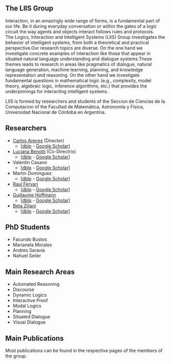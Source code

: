## The LIIS Group

Interaction, in an amazingly wide range of forms, is a fundamental part of our life.  Be it during everyday conversation or within the gates of a logic circuit the way agents and objects interact follows rules and protocols.  
The Logics, Interaction and Intelligent Systems (LIIS) Group investigates the behavior of intelligent systems, from both a theoretical and practical perspective.Our research topics are diverse.  On the one hand we investigate concrete examples of interaction like those that appear in situated natural language understanding and dialogue systems.These themes leads to research in areas like pragmatics of dialogue, natural language generation, machine learning, planning, and knowledge representation and reasoning. On the other hand we investigate fundamental questions in mathematical logic (e.g., complexity, model theory, algebraic logic, inference algorithms, etc.)  that provides the underpinnings for interacting intelligent systems.

LIIS is formed by researchers and students of the Seccion de Ciencias de la Computacion of the Facultad de Matemática, Astronomía y Física, Universidad Nacional de Córdoba en Argentina.

## Researchers ##

- [Carlos Areces](https://carlosareces.github.io/) (Director) 
  - \[[dblp](https://dblp.uni-trier.de/pers/a/Areces:Carlos.html) - 
       [Google Scholar](https://scholar.google.com/citations?user=Ku5jaRkAAAAJ&hl=en)\]
- [Luciana Benotti](https://benotti.github.io/) (Co-Directrix) 
  - \[[dblp](https://dblp.uni-trier.de/pers/hd/b/Benotti:Luciana) - 
      [Google Scholar](https://scholar.google.com/citations?user=QqsVx-oAAAAJ&hl=en)\]
- Valentin Casano  
  - \[[dblp](https://dblp.uni-trier.de/pers/hd/c/Cassano:Valentin) - 
      [Google Scholar](https://scholar.google.com.ar/citations?user=C16YRcMAAAAJ&hl=en)\]
- Martin Dominguez 
  - \[[dblp](https://dblp.uni-trier.de/pers/hd/d/Dom=iacute=nguez:Mart=iacute=n_Ariel) - 
      [Google Scholar](https://scholar.google.com/citations?user=ExBxMa4AAAAJ&hl=en)\]
- [Raul Fervari](https://sites.google.com/view/rfervari/home) 
  - \[[dblp](https://dblp.uni-trier.de/pers/hd/f/Fervari:Raul) - 
      [Google Scholar](https://scholar.google.com.ar/citations?user=3dg1ASwAAAAJ&hl=en)\]
- [Guillaume Hoffmann](https://cs.famaf.unc.edu.ar/~hoffmann/) 
  - \[[dblp](https://dblp.uni-trier.de/pers/hd/h/Hoffmann:Guillaume) - 
      [Google Scholar](https://scholar.google.com.ar/citations?user=d0O_hjsAAAAJ&hl=en)\]
- [Beta Ziliani](https://people.mpi-sws.org/~beta/) 
  - \[[dblp](https://dblp.uni-trier.de/pers/hd/z/Ziliani:Beta) - 
      [Google Scholar](https://scholar.google.com/citations?user=zPeBksEAAAAJ&hl=en)\]


## PhD Students ##

- Facundo Bustos 
- Marianela Morales 
- Andres Saravia  
- Nahuel Seiler 


## Main Research Areas ##

- Automated Reasoning
- Discourse
- Dynamic Logics
- Interactive Proof
- Modal Logics
- Planning
- Situated Dialogue
- Visual Dialogue


## Main Publications ##

Most publications can be found in the respective pages of the members of the group.   


